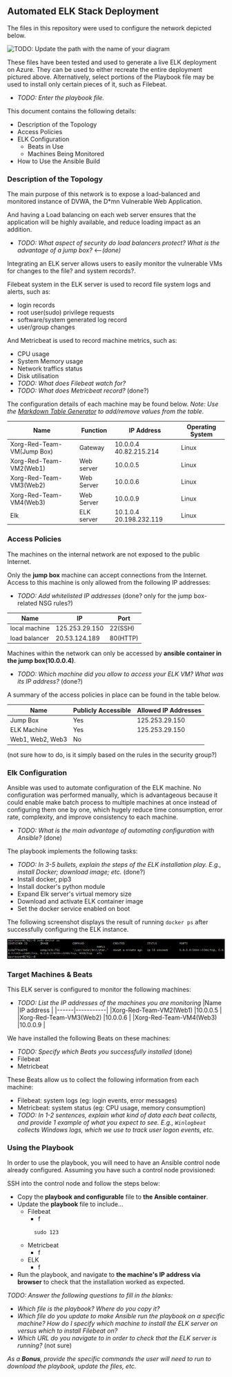 ## Automated ELK Stack Deployment

The files in this repository were used to configure the network depicted below.

![TODO: Update the path with the name of your diagram](Images/diagram_filename.png)

These files have been tested and used to generate a live ELK deployment on Azure. They can be used to either recreate the entire deployment pictured above. Alternatively, select portions of the Playbook file may be used to install only certain pieces of it, such as Filebeat.

  - _TODO: Enter the playbook file._

This document contains the following details:
- Description of the Topology
- Access Policies
- ELK Configuration
  - Beats in Use
  - Machines Being Monitored
- How to Use the Ansible Build


### Description of the Topology

The main purpose of this network is to expose a load-balanced and monitored instance of DVWA, the D*mn Vulnerable Web Application.

And having a Load balancing on each web server ensures that the application will be highly available, and reduce loading impact as an addition.
- _TODO: What aspect of security do load balancers protect? What is the advantage of a jump box?_ <--*(done)*

Integrating an ELK server allows users to easily monitor the vulnerable VMs for changes to the file? and system records?.

Filebeat system in the ELK server is used to record file system logs and alerts, such as:
- login records
- root user(sudo) privilege requests
- software/system generated log record
- user/group changes

And Metricbeat is used to record machine metrics, such as:
-  CPU usage
-  System Memory usage
-  Network traffics status
-  Disk utilisation
- _TODO: What does Filebeat watch for?_
- _TODO: What does Metricbeat record?_
(done?)

The configuration details of each machine may be found below.
_Note: Use the [Markdown Table Generator](http://www.tablesgenerator.com/markdown_tables) to add/remove values from the table_.

| Name     | Function   | IP Address              | Operating System |
|----------|------------|-------------------------|------------------|
| Xorg-Red-Team-VM(Jump Box) | Gateway    | 10.0.0.4 40.82.215.214  | Linux            |
| Xorg-Red-Team-VM2(Web1)     | Web server | 10.0.0.5                | Linux            |
| Xorg-Red-Team-VM3(Web2)     | Web Server | 10.0.0.6                | Linux            |
| Xorg-Red-Team-VM4(Web3)     | Web Server | 10.0.0.9                | Linux            |
| Elk      | ELK server | 10.1.0.4 20.198.232.119 | Linux            |

### Access Policies

The machines on the internal network are not exposed to the public Internet.

Only the __jump box__ machine can accept connections from the Internet. Access to this machine is only allowed from the following IP addresses:
- _TODO: Add whitelisted IP addresses_ (done? only for the jump box-related NSG rules?)

| Name          | IP             | Port    |
|---------------|----------------|---------|
| local machine | 125.253.29.150 | 22(SSH) |
| load balancer | 20.53.124.189  | 80(HTTP)|

Machines within the network can only be accessed by __ansible container in the jump box(10.0.0.4)__.

- _TODO: Which machine did you allow to access your ELK VM? What was its IP address?_ (done?)


A summary of the access policies in place can be found in the table below.

| Name        | Publicly Accessible | Allowed IP Addresses         |
|-------------|---------------------|------------------------------|
| Jump Box    | Yes                 | 125.253.29.150               |
| ELK Machine | Yes                 | 125.253.29.150               |
| Web1, Web2, Web3 |  No            |    |

(not sure how to do, is it simply based on the rules in the security group?)


### Elk Configuration

Ansible was used to automate configuration of the ELK machine. No configuration was performed manually, which is advantageous because it could enable make batch process to multiple machines at once instead of configuring them one by one, which hugely reduce time consumption, error rate, complexity, and improve consistency to each machine.
- _TODO: What is the main advantage of automating configuration with Ansible?_ (done)



The playbook implements the following tasks:
- _TODO: In 3-5 bullets, explain the steps of the ELK installation play. E.g., install Docker; download image; etc._ (done?)
- Install docker, pip3
- Install docker's python module
- Expand Elk server's virtual memory size
- Download and activate ELK container image
- Set the docker service enabled on boot

The following screenshot displays the result of running `docker ps` after successfully configuring the ELK instance.

![TODO: Update the path with the name of your screenshot of docker ps output](Images/docker_ps_output.png)

### Target Machines & Beats
This ELK server is configured to monitor the following machines:
- _TODO: List the IP addresses of the machines you are monitoring_
|Name  |IP address |
|------|-----------|
|Xorg-Red-Team-VM2(Web1)   |10.0.0.5   |
|Xorg-Red-Team-VM3(Web2)   |10.0.0.6   |
|Xorg-Red-Team-VM4(Web3)   |10.0.0.9   |


We have installed the following Beats on these machines:
- _TODO: Specify which Beats you successfully installed_ (done)
- Filebeat
- Metricbeat

These Beats allow us to collect the following information from each machine:
- Filebeat: system logs (eg: login events, error messages)
- Metricbeat: system status (eg: CPU usage, memory consumption)
- _TODO: In 1-2 sentences, explain what kind of data each beat collects, and provide 1 example of what you expect to see. E.g., `Winlogbeat` collects Windows logs, which we use to track user logon events, etc._

### Using the Playbook
In order to use the playbook, you will need to have an Ansible control node already configured. Assuming you have such a control node provisioned:

SSH into the control node and follow the steps below:
- Copy the __playbook and configurable__ file to __the Ansible container__.
- Update the __playbook__ file to include...
  - Filebeat
    - f
    ```
      sudo 123
    ```
  - Metricbeat
    - f
  - ELK
    - f
- Run the playbook, and navigate to __the machine's IP address via browser__ to check that the installation worked as expected.

_TODO: Answer the following questions to fill in the blanks:_
- _Which file is the playbook? Where do you copy it?_
- _Which file do you update to make Ansible run the playbook on a specific machine? How do I specify which machine to install the ELK server on versus which to install Filebeat on?_
- _Which URL do you navigate to in order to check that the ELK server is running?_
(not sure)

_As a **Bonus**, provide the specific commands the user will need to run to download the playbook, update the files, etc._
